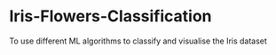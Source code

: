 # Iris-Flowers-Classification
To use different ML algorithms to classify and visualise the Iris dataset

